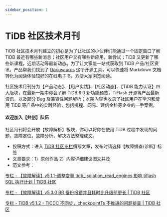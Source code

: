 ```yaml
---
sidebar_position: 1
---
```


# TiDB 社区技术月刊

TiDB 社区技术月刊建立的初心是为了让社区的小伙伴们能通过一个固定窗口了解 TiDB 最近有哪些新消息；社区用户又有哪些新应用，新尝试；TiDB 又更新了哪些新课程，近期活动等最新动态。为了让大家能一站式获取到 TiDB 产品/社区资讯，产品帮我们找到了 [Docusaurus](https://github.com/facebook/docusaurus) 这个开源工具，可以快速将 Markdown 文档转化为阅读体验较好的在线电子书，方便大家浏览阅读。



社区技术月刊分为【产品动态】、【用户实践】、【社区动态】、【TiDB 能力认证】四大版块，在最新一期中你会了解 TiDB 6.0 新功能预览，TiFlash 开源等产品最新资讯，以及部分 Bug 及兼容性问题解析；本期内容也收录了社区用户在学习和使用 TiDB 等产品中的实践经验，包括携程、网易、建信金科等企业的一手案例。



#### 欢迎加入【共创】队伍

社区月刊将会开放【故障解析】板块，你可以将你在使用 TiDB 过程中发现的问题，故障定位，故障分析，解决方法整理成文。

- 投稿方式：进入 [TiDB 社区专栏](https://tidb.net/blog)撰写文章，发布时请选择【故障排查/诊断】标签
- 文章要求：1）原创作品    2）内容详细建议图文并茂   
- 范文参考：

[专栏 - 【故障解读】v5.1.1-调整变量 tidb_isolation_read_engines 影响 tiflash SQL 执行计划 | TiDB 社区](https://tidb.net/blog/audits/75631274)

[专栏 - 【故障解读】v5.3.0 BR 备份报错并且耗时比升级前更长 | TiDB 社区](https://tidb.net/blog/audits/2da37b0a)

[专栏 - TiDB v5.1.2 - TiCDC 不同步，checkpointTs 不推进的问题排查 | TiDB 社区](https://tidb.net/blog/audits/4a934bb8)



